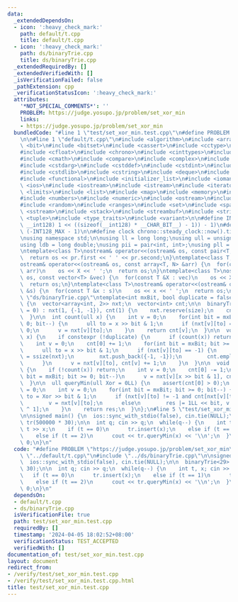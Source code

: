 ```yaml
---
data:
  _extendedDependsOn:
  - icon: ':heavy_check_mark:'
    path: default/t.cpp
    title: default/t.cpp
  - icon: ':heavy_check_mark:'
    path: ds/binaryTrie.cpp
    title: ds/binaryTrie.cpp
  _extendedRequiredBy: []
  _extendedVerifiedWith: []
  _isVerificationFailed: false
  _pathExtension: cpp
  _verificationStatusIcon: ':heavy_check_mark:'
  attributes:
    '*NOT_SPECIAL_COMMENTS*': ''
    PROBLEM: https://judge.yosupo.jp/problem/set_xor_min
    links:
    - https://judge.yosupo.jp/problem/set_xor_min
  bundledCode: "#line 1 \"test/set_xor_min.test.cpp\"\n#define PROBLEM \"https://judge.yosupo.jp/problem/set_xor_min\"\
    \n\n#line 1 \"default/t.cpp\"\n#include <algorithm>\n#include <array>\n#include\
    \ <bit>\n#include <bitset>\n#include <cassert>\n#include <cctype>\n#include <cfenv>\n\
    #include <cfloat>\n#include <chrono>\n#include <cinttypes>\n#include <climits>\n\
    #include <cmath>\n#include <compare>\n#include <complex>\n#include <concepts>\n\
    #include <cstdarg>\n#include <cstddef>\n#include <cstdint>\n#include <cstdio>\n\
    #include <cstdlib>\n#include <cstring>\n#include <deque>\n#include <fstream>\n\
    #include <functional>\n#include <initializer_list>\n#include <iomanip>\n#include\
    \ <ios>\n#include <iostream>\n#include <istream>\n#include <iterator>\n#include\
    \ <limits>\n#include <list>\n#include <map>\n#include <memory>\n#include <new>\n\
    #include <numbers>\n#include <numeric>\n#include <ostream>\n#include <queue>\n\
    #include <random>\n#include <ranges>\n#include <set>\n#include <span>\n#include\
    \ <sstream>\n#include <stack>\n#include <streambuf>\n#include <string>\n#include\
    \ <tuple>\n#include <type_traits>\n#include <variant>\n\n#define INT128_MAX (__int128)(((unsigned\
    \ __int128) 1 << ((sizeof(__int128) * __CHAR_BIT__) - 1)) - 1)\n#define INT128_MIN\
    \ (-INT128_MAX - 1)\n\n#define clock chrono::steady_clock::now().time_since_epoch().count()\n\
    \nusing namespace std;\n\nusing ll = long long;\nusing ull = unsigned long long;\n\
    using ldb = long double;\nusing pii = pair<int, int>;\nusing pll = pair<ll, ll>;\n\
    \ntemplate<class T>\nostream& operator<<(ostream& os, const pair<T, T> pr) {\n\
    \  return os << pr.first << ' ' << pr.second;\n}\ntemplate<class T, size_t N>\n\
    ostream& operator<<(ostream& os, const array<T, N> &arr) {\n  for(const T &X :\
    \ arr)\n    os << X << ' ';\n  return os;\n}\ntemplate<class T>\nostream& operator<<(ostream&\
    \ os, const vector<T> &vec) {\n  for(const T &X : vec)\n    os << X << ' ';\n\
    \  return os;\n}\ntemplate<class T>\nostream& operator<<(ostream& os, const set<T>\
    \ &s) {\n  for(const T &x : s)\n    os << x << ' ';\n  return os;\n}\n#line 1\
    \ \"ds/binaryTrie.cpp\"\ntemplate<int mxBit, bool duplicate = false>\nstruct binaryTrie\
    \ {\n  vector<array<int, 2>> nxt;\n  vector<int> cnt;\n\n  binaryTrie(int size\
    \ = 0) : nxt(1, {-1, -1}), cnt(1) {\n    nxt.reserve(size);\n    cnt.reserve(size);\n\
    \  }\n\n  int count(ull x) {\n    int v = 0;\n    for(int bit = mxBit; bit >=\
    \ 0; bit--) {\n      ull to = x >> bit & 1;\n      if (nxt[v][to] == -1) return\
    \ 0;\n      v = nxt[v][to];\n    }\n    return cnt[v];\n  }\n\n  void insert(ull\
    \ x) {\n    if constexpr (!duplicate) {\n      if (count(x)) return;\n    }\n\
    \    int v = 0;\n    cnt[0] += 1;\n    for(int bit = mxBit; bit >= 0; bit--) {\n\
    \      ull to = x >> bit & 1;\n      if (nxt[v][to] == -1) {\n        nxt[v][to]\
    \ = ssize(nxt);\n        nxt.push_back({-1, -1});\n        cnt.emplace_back();\n\
    \      }\n      v = nxt[v][to], cnt[v] += 1;\n    }\n  }\n\n  void erase(ull x)\
    \ {\n    if (!count(x)) return;\n    int v = 0;\n    cnt[0] -= 1;\n    for(int\
    \ bit = mxBit; bit >= 0; bit--)\n      v = nxt[v][x >> bit & 1], cnt[v] -= 1;\n\
    \  }\n\n  ull queryMin(ull Xor = 0LL) {\n    assert(cnt[0] > 0);\n    ull res\
    \ = 0;\n    int v = 0;\n    for(int bit = mxBit; bit >= 0; bit--) {\n      ull\
    \ to = Xor >> bit & 1;\n      if (nxt[v][to] != -1 and cnt[nxt[v][to]] >= 1)\n\
    \        v = nxt[v][to];\n      else\n        res |= 1LL << bit, v = nxt[v][to\
    \ ^ 1];\n    }\n    return res;\n  }\n};\n#line 5 \"test/set_xor_min.test.cpp\"\
    \n\nsigned main() {\n  ios::sync_with_stdio(false), cin.tie(NULL);\n\n  binaryTrie<29>\
    \ tr(500000 * 30);\n\n  int q; cin >> q;\n  while(q--) {\n    int t, x; cin >>\
    \ t >> x;\n    if (t == 0)\n      tr.insert(x);\n    else if (t == 1)\n      tr.erase(x);\n\
    \    else if (t == 2)\n      cout << tr.queryMin(x) << '\\n';\n  }\n\n  return\
    \ 0;\n}\n"
  code: "#define PROBLEM \"https://judge.yosupo.jp/problem/set_xor_min\"\n\n#include\
    \ \"../default/t.cpp\"\n#include \"../ds/binaryTrie.cpp\"\n\nsigned main() {\n\
    \  ios::sync_with_stdio(false), cin.tie(NULL);\n\n  binaryTrie<29> tr(500000 *\
    \ 30);\n\n  int q; cin >> q;\n  while(q--) {\n    int t, x; cin >> t >> x;\n \
    \   if (t == 0)\n      tr.insert(x);\n    else if (t == 1)\n      tr.erase(x);\n\
    \    else if (t == 2)\n      cout << tr.queryMin(x) << '\\n';\n  }\n\n  return\
    \ 0;\n}\n"
  dependsOn:
  - default/t.cpp
  - ds/binaryTrie.cpp
  isVerificationFile: true
  path: test/set_xor_min.test.cpp
  requiredBy: []
  timestamp: '2024-04-05 18:02:52+08:00'
  verificationStatus: TEST_ACCEPTED
  verifiedWith: []
documentation_of: test/set_xor_min.test.cpp
layout: document
redirect_from:
- /verify/test/set_xor_min.test.cpp
- /verify/test/set_xor_min.test.cpp.html
title: test/set_xor_min.test.cpp
---
```

